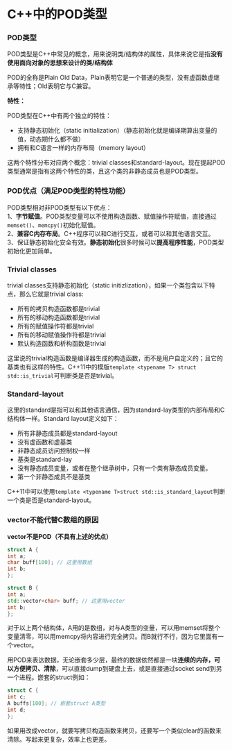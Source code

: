# C++中的POD类型

### POD类型

POD类型是C++中常见的概念，用来说明类/结构体的属性，具体来说它是指**没有使用面向对象的思想来设计的类/结构体**

POD的全称是Plain Old Data，Plain表明它是一个普通的类型，没有虚函数虚继承等特性；Old表明它与C兼容。

**特性：**

POD类型在C++中有两个独立的特性：

* 支持静态初始化（static initialization）（静态初始化就是编译期算出变量的值，动态期什么都不做）
* 拥有和C语言一样的内存布局（memory layout）

这两个特性分布对应两个概念：trivial classes和standard-layout。现在提起POD类型通常是指有这两个特性的类，且这个类的非静态成员也是POD类型。

### **POD优点（满足POD类型的特性功能）**

POD类型相对非POD类型有以下优点：  
1、**字节赋值**。POD类型变量可以不使用构造函数、赋值操作符赋值，直接通过`memset()`、`memcpy()`初始化赋值。  
2、**兼容C内存布局**。C++程序可以和C进行交互，或者可以和其他语言交互。  
3、保证静态初始化安全有效。**静态初始化**很多时候可以**提高程序性能**，POD类型初始化更加简单。

### **Trivial classes**

 trivial classes支持静态初始化（static initizlization），如果一个类包含以下特点，那么它就是trivial class:

* 所有的拷贝构造函数都是trivial
* 所有的移动构造函数都是trivial
* 所有的赋值操作符都是trivial
* 所有的移动赋值操作符都是trivial
* 默认构造函数和析构函数是trivial

这里说的trivial构造函数是编译器生成的构造函数，而不是用户自定义的；且它的基类也有这样的特性。C++11中的模版`template <typename T> struct std::is_trivial`可判断类是否是trivial。

### **Standard-layout**

这里的standard是指可以和其他语言通信，因为standard-lay类型的内部布局和C结构体一样。Standard layout定义如下：

* 所有非静态成员都是standard-layout
* 没有虚函数和虚基类
* 非静态成员访问控制权一样
* 基类是standard-lay
* 没有静态成员变量，或者在整个继承树中，只有一个类有静态成员变量。
* 第一个非静态成员不是基类

C++11中可以使用`template <typename T>struct std::is_standard_layout`判断一个类是否是standard-layout。

### **vector不能代替C数组的原因**

**vector不是POD（不具有上述的优点）**

```cpp
struct A {
int a;
char buff[100]; // 这里用数组
int b;
};

struct B {
int a;
std::vector<char> buff; // 这里用vector
int b;
};
```

对于以上两个结构体，A用的是数组，对与A类型的变量，可以用memset将整个变量清零，可以用memcpy将内容进行完全拷贝。而B就行不行，因为它里面有一个vector。

用POD来表达数据，无论嵌套多少层，最终的数据依然都是一块**连续的内存，可以方便拷贝、清除**，可以直接dump到硬盘上去，或是直接通过socket send到另一个进程。嵌套的struct例如：

```cpp
struct C {
int c;
A buffs[100]; // 嵌套struct A类型
int d;
};
```

如果用改成vector，就要写拷贝构造函数来拷贝，还要写一个类似clear的函数来清除。写起来更复杂，效率上也更差。

